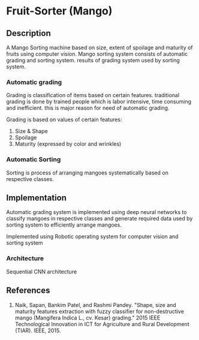 # Fruit-Sorter (Mango)

## Description

A Mango Sorting machine based on size, extent of spoilage and maturity of fruits using computer vision. Mango sorting system consists of automatic grading and sorting system. results of grading system used by sorting system. 

### Automatic grading 

Grading is classification of items based on certain features. traditional grading is done by trained people which is labor intensive, time consuming and inefficient. this is major reason for need of automatic grading. 

Grading is based on values of certain features: 
1. Size & Shape
2. Spoilage
3. Maturity (expressed by color and wrinkles)

### Automatic Sorting

Sorting is process of arranging mangoes systematically based on respective classes. 

## Implementation 

Automatic grading system is implemented using deep neural networks to classify mangoes in respective classes and generate required data used by sorting system to efficiently arrange mangoes.

Implemented using Robotic operating system for computer vision and sorting system

### Architecture
Sequential CNN architecture


## References

1. Naik, Sapan, Bankim Patel, and Rashmi Pandey. "Shape, size and maturity features extraction with fuzzy classifier for non-destructive mango (Mangifera Indica L., cv. Kesar) grading." 2015 IEEE Technological Innovation in ICT for Agriculture and Rural Development (TIAR). IEEE, 2015.
